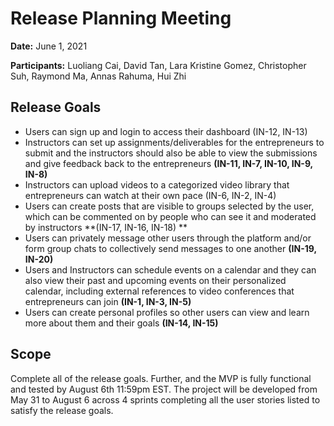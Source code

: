 # Release Planning Meeting

**Date:** June 1, 2021

**Participants:**  Luoliang Cai, David Tan, Lara Kristine Gomez, Christopher Suh, Raymond Ma, Annas Rahuma, Hui Zhi

## Release Goals
* Users can sign up and login to access their dashboard (IN-12, IN-13) 
* Instructors can set up assignments/deliverables for the entrepreneurs to submit and the instructors should also be able to view the submissions and give feedback back to the entrepreneurs **(IN-11, IN-7, IN-10, IN-9, IN-8)**
* Instructors can upload videos to a categorized video library that entrepreneurs can watch at their own pace (IN-6, IN-2, IN-4) 
* Users can create posts that are visible to groups selected by the user, which can be commented on by people who can see it and moderated by instructors **(IN-17, IN-16, IN-18) **
* Users can privately message other users through the platform and/or form group chats to collectively send messages to one another **(IN-19, IN-20)**
* Users and Instructors can schedule events on a calendar and they can also view their past and upcoming events on their personalized calendar, including external references to video conferences that entrepreneurs can join **(IN-1, IN-3, IN-5)**
* Users can create personal profiles so other users can view and learn more about them and their goals **(IN-14, IN-15)**

## Scope
Complete all of the release goals. Further, and the MVP is fully functional and tested by August 6th 11:59pm EST. The project will be developed from May 31 to August 6 across 4 sprints completing all the user stories listed to satisfy the release goals.